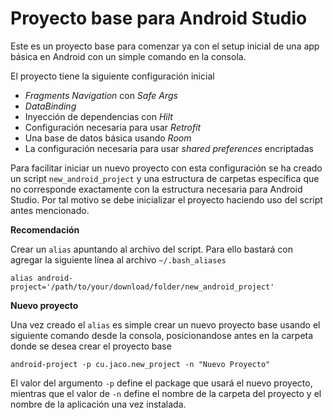 # Proyecto base para Android Studio

Este es un proyecto base para comenzar ya con el setup inicial de una app básica en Android con un simple comando en la consola.  
  
El proyecto tiene la siguiente configuración inicial
    

  * *Fragments Navigation* con *Safe Args*
  * *DataBinding*
  * Inyección de dependencias con *Hilt*
  * Configuración necesaria para usar *Retrofit*
  * Una base de datos básica usando *Room*
  * La configuración necesaria para usar *shared preferences* encriptadas

Para facilitar iniciar un nuevo proyecto con esta configuración se ha creado un script `new_android_project` y una estructura de carpetas específica que no corresponde exactamente con la estructura necesaria para Android Studio. Por tal motivo se debe inicializar el proyecto haciendo uso del script antes mencionado.  
  
**Recomendación**

Crear un `alias` apuntando al archivo del script.
Para ello bastará con agregar la siguiente línea al archivo `~/.bash_aliases`  
  
    alias android-project='/path/to/your/download/folder/new_android_project'  
  
**Nuevo proyecto**

Una vez creado el `alias` es simple crear un nuevo proyecto base usando el siguiente comando desde la consola, posicionandose antes en la carpeta donde se desea crear el proyecto base

    android-project -p cu.jaco.new_project -n "Nuevo Proyecto"

El valor del argumento `-p` define el package que usará el nuevo proyecto, mientras que el valor de `-n` define el nombre de la carpeta del proyecto y el nombre de la aplicación una vez instalada.


